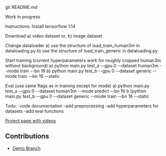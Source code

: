 git README.md

Work in progress

Instructions:
Install tensorflow 1.14 

Download
a) video dataset or,
b) image dataset

Change dataloader
a) use the structure of load_train_human3m in dataloading.py 
b) use the structure of load_train_generic in dataloading.py

Start training (current hyperparameters work for roughly cropped human3m without background)
a) python main.py test_a --gpu 0 --dataset human3m --mode train --bn 16
b) python main.py test_b --gpu 0 --dataset generic --mode train --bn 16 --static 

Eval (use same flags as in training except for mode)
a) python main.py test_a --gpu 0 --dataset human3m --mode predict --bn 16
b )python main.py test_b --gpu 0 --dataset generic --mode train --bn 16 --static 


Todo:
-code documentation
-add preprocessing
-add hyperparameters for datasets
-add eval functions

[Project page with videos](https://compvis.github.io/unsupervised-disentangling/) 

## Contributions

- [Demo Branch](https://github.com/CompVis/unsupervised-disentangling/tree/master/transfer-demo)
